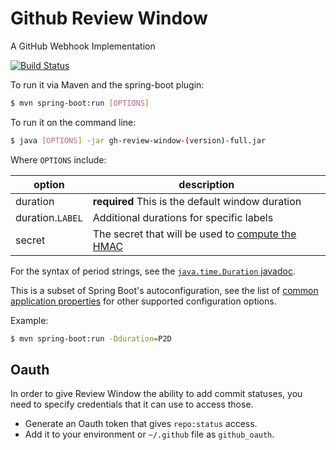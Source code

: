 # Github Review Window

A GitHub Webhook Implementation

[![Build Status](https://travis-ci.org/querydsl/gh-review-window.svg)](https://travis-ci.org/querydsl/gh-review-window)

To run it via Maven and the spring-boot plugin:
```sh
$ mvn spring-boot:run [OPTIONS]
```

To run it on the command line:
```sh
$ java [OPTIONS] -jar gh-review-window-(version)-full.jar
```

Where `OPTIONS` include:

|    option        |            description                                                     |
|------------------|----------------------------------------------------------------------------|
| duration         | **required** This is the default window duration                           |
| duration.`LABEL` | Additional durations for specific labels                                   |
| secret           | The secret that will be used to [compute the HMAC][securing your webhooks] |

For the syntax of period strings, see the [`java.time.Duration` javadoc][javadoc duration].

This is a subset of Spring Boot's autoconfiguration,
see the list of [common application properties][properties] for other supported configuration options.

Example:
```sh
$ mvn spring-boot:run -Dduration=P2D
```

## Oauth

In order to give Review Window the ability to add commit statuses, you need to specify
credentials that it can use to access those.

 - Generate an Oauth token that gives `repo:status` access.
 - Add it to your environment or `~/.github` file as `github_oauth`.


[javadoc duration]: http://docs.oracle.com/javase/8/docs/api/java/time/Duration.html
[properties]: http://docs.spring.io/spring-boot/docs/current/reference/html/common-application-properties.html
[securing your webhooks]: https://developer.github.com/webhooks/securing/

